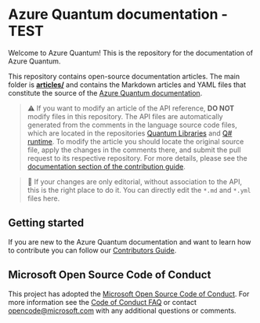 # Azure Quantum documentation -TEST

Welcome to Azure Quantum! This is the repository for the documentation of Azure Quantum.

This repository contains open-source documentation articles.  The main folder is **[articles/](./articles)** and contains the Markdown articles and YAML files that constitute the source of the [Azure Quantum documentation](https://docs.microsoft.com/azure/quantum/).

> :warning: If you want to modify an article of the API reference, **DO NOT** modify files in this repository. The API files are automatically generated from the comments in the language source code files, which are located in the repositories [Quantum Libraries](https://github.com/microsoft/QuantumLibraries) and [Q# runtime](https://github.com/microsoft/qsharp-runtime). To modify the article you should locate the original source file, apply the changes in the comments there, and submit the pull request to its respective repository.
> For more details, please see the [documentation section of the contribution guide](https://docs.microsoft.com/azure/quantum/contributing-docs).

> :pencil: If your changes are only editorial, without association to the API, this is the right place to do it. You can directly edit 
> the `*.md` and `*.yml` files here.

## Getting started
If you are new to the Azure Quantum documentation and want to learn how to contribute you can follow our [Contributors Guide](https://docs.microsoft.com/azure/quantum/contributing-overview).

## Microsoft Open Source Code of Conduct
This project has adopted the [Microsoft Open Source Code of Conduct](https://opensource.microsoft.com/codeofconduct/).
For more information see the [Code of Conduct FAQ](https://opensource.microsoft.com/codeofconduct/faq/) or contact [opencode@microsoft.com](mailto:opencode@microsoft.com) with any additional questions or comments.
